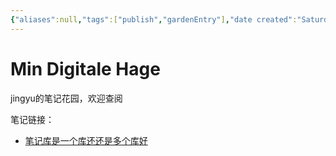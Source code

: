 ```yaml
---
{"aliases":null,"tags":["publish","gardenEntry"],"date created":"Saturday, April 30th 2022, 8:52:35 am","date modified":"Saturday, April 30th 2022, 11:22:16 am","title":"Min Digitale Hage","dg-home":true,"dg-publish":true,"dg-home-link":false,"permalink":"/publish/home/","dgHomeLink":false,"dgPassFrontmatter":true}
---
```


# Min Digitale Hage

jingyu的笔记花园，欢迎查阅

笔记链接：
- [笔记库是一个库还还是多个库好](https://jingyugarden.netlify.app/2022/04/one&more)

